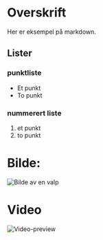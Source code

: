 # Overskrift

Her er eksempel på markdown.

## Lister
### punktliste
- Et punkt
- To punkt

### nummerert liste 
1. et punkt
2. to punkt

# Bilde:
![Bilde av en valp](https://t3.ftcdn.net/jpg/02/74/06/48/360_F_274064877_Tuq84kGOn5nhyIJeUFTUSvXaSeedAOTT.jpg "En hund")

# Video
![Video-preview](https://media1.giphy.com/media/v1.Y2lkPTc5MGI3NjExdWZobTFtZ20yZDA2N2d5aXp0Z2c1cHd6eTV6eTRnYjZnNHloeTJiNCZlcD12MV9pbnRlcm5hbF9naWZfYnlfaWQmY3Q9Zw/7kn27lnYSAE9O/giphy.gif)
